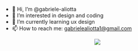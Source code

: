- 👋 Hi, I’m @gabriele-aliotta
- 👀 I’m interested in design and coding
- 🌱 I’m currently learning ux design
- 📫 How to reach me: gabrielealiotta1@gmail.com

<p align="center">
  <a href="https://skillicons.dev">
    <img src="https://skillicons.dev/icons?i=html,css,js,figma" />
  </a>
</p>
<!---
gabriele-aliotta/gabriele-aliotta is a ✨ special ✨ repository because its `README.md` (this file) appears on your GitHub profile.
You can click the Preview link to take a look at your changes.
--->

